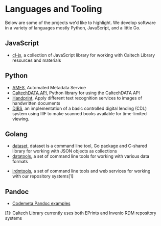 
# Languages and Tooling

Below are some of the projects we'd like to highlight. We develop
software in a variety of languages mostly Python, JavaScript,
and a little Go.

## JavaScript

+ [cl-js](https://caltechlibrary.github.io/cl-js/), a collection of JavaScript library for working with Caltech Library resources and materials

## Python

+ [AMES](https://github.com/caltechlibrary/ames), Automated Metadata Service
+ [CaltechDATA API](https://github.com/caltechlibrary/caltechdata_api), Python library for using the CaltechDATA API
+ [Handprint](https://github.com/caltechlibrary/handprint), Apply different text recognition services to images of handwritten documents
+ [DIBS](https://github.com/caltechlibrary/DIBS), an implementation of a basic controlled digital lending (CDL) system using IIIF to make scanned books available for time-limited viewing.

## Golang

+ [dataset](https://caltechlibrary.github.io/dataset), dataset is a command line tool, Go package and C-shared library for working with JSON objects as collections
+ [datatools](https://caltechlibrary.github.io/datatools), a set of command line tools for working with various data formats
- [irdmtools](https://caltechlibrary.github.io/irdmtools), a set of command line tools and web services for working with our repository systems[1]

## Pandoc

- [Codemeta Pandoc examples](https://caltechlibrary.github.io/codemeta-pandoc-examples)


[1]: Caltech Library currently uses both EPrints and Invenio RDM repository systems

